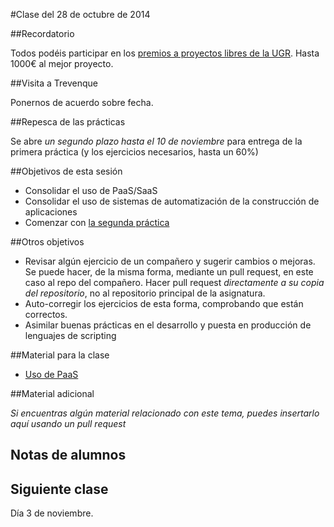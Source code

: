 #Clase del 28 de octubre de 2014

##Recordatorio

Todos podéis participar en los [premios a proyectos libres de la UGR](http://osl.ugr.es/2014/09/26/premios-a-proyectos-libres-de-la-ugr/). Hasta 1000€ al mejor proyecto.

##Visita a Trevenque

Ponernos de acuerdo sobre fecha.

##Repesca de las prácticas

Se abre *un segundo plazo hasta el 10 de noviembre* para entrega de la primera práctica (y los ejercicios necesarios, hasta un 60%)

##Objetivos de esta sesión

* Consolidar el uso de PaaS/SaaS
* Consolidar el uso de sistemas de automatización de la construcción de aplicaciones
* Comenzar con [la segunda práctica](https://github.com/JJ/IV/blob/master/documentos/practicas/2.XaaS.md)

##Otros objetivos

* Revisar algún ejercicio de un compañero y sugerir cambios o mejoras. Se puede hacer, de la misma forma, mediante un pull request, en este caso al repo del compañero. Hacer pull request *directamente a su copia del repositorio*, no al repositorio principal de la asignatura. 
* Auto-corregir los ejercicios de esta forma, comprobando que están correctos.
* Asimilar buenas prácticas en el desarrollo y puesta en producción de lenguajes de scripting

##Material para la clase

* [Uso de PaaS](http://jj.github.io/IV/documentos/temas/PaaS#automatizacin-de-la-construccin-de-una-aplicacin)

##Material adicional

*Si encuentras algún material relacionado con este tema, puedes insertarlo aquí usando un pull request*

## Notas de alumnos

## Siguiente clase

Día 3 de noviembre.
